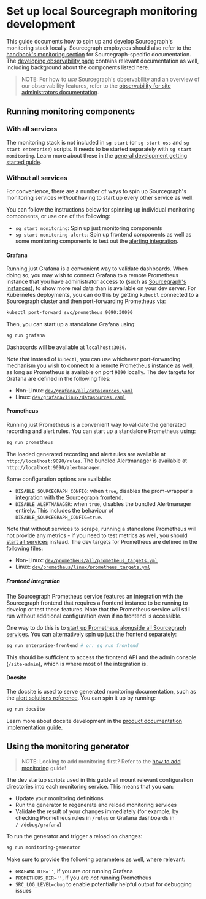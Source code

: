 # Set up local Sourcegraph monitoring development

This guide documents how to spin up and develop Sourcegraph's monitoring stack locally.
Sourcegraph employees should also refer to the [handbook's monitoring section](https://handbook.sourcegraph.com/engineering/observability/monitoring) for Sourcegraph-specific documentation.
The [developing observability page](../background-information/observability/index.md) contains relevant documentation as well, including background about the components listed here.

> NOTE: For how to *use* Sourcegraph's observability and an overview of our observability features, refer to the [observability for site administrators documentation](index.md).

## Running monitoring components

### With all services

The monitoring stack is not included in `sg start` (or `sg start oss` and `sg start enterprise`) scripts.
It needs to be started separately with `sg start monitoring`.
Learn more about these in the [general development getting started guide](../setup/index.md).

### Without all services

For convenience, there are a number of ways to spin up Sourcegraph's monitoring services *without* having to start up every other service as well.

You can follow the instructions below for spinning up individual monitoring components, or use one of the following:

- `sg start monitoring`: Spin up just monitoring components
- `sg start monitoring-alerts`: Spin up frontend components as well as some monitoring components to test out the [alerting integration](../../../admin/observability/alerting.md#setting-up-alerting).

#### Grafana

Running just Grafana is a convenient way to validate dashboards.
When doing so, you may wish to connect Grafana to a remote Prometheus instance that you have administrator access to (such as [Sourcegraph's instances](https://handbook.sourcegraph.com/engineering/deployments/instances)), to show more real data than is available on your dev server.
For Kubernetes deployments, you can do this by getting `kubectl` connected to a Sourcegraph cluster and then port-forwarding Prometheus via:

```sh
kubectl port-forward svc/prometheus 9090:30090
```

Then, you can start up a standalone Grafana using:

```sh
sg run grafana
```

Dashboards will be available at `localhost:3030`.

Note that instead of `kubectl`, you can use whichever port-forwarding mechanism you wish to connect to a remote Prometheus instance as well, as long as Prometheus is available on port `9090` locally.
The dev targets for Grafana are defined in the following files:

* Non-Linux: [`dev/grafana/all/datasources.yaml`](https://sourcegraph.com/github.com/sourcegraph/sourcegraph/-/blob/dev/grafana/all/datasources.yaml)
* Linux: [`dev/grafana/linux/datasources.yaml`](https://sourcegraph.com/github.com/sourcegraph/sourcegraph/-/blob/dev/grafana/linux/datasources.yaml)

#### Prometheus

Running just Prometheus is a convenient way to validate the generated recording and alert rules.
You can start up a standalone Prometheus using:

```sh
sg run prometheus
```

The loaded generated recording and alert rules are available at `http://localhost:9090/rules`.
The bundled Alertmanager is available at `http://localhost:9090/alertmanager`.

Some configuration options are available:

* `DISABLE_SOURCEGRAPH_CONFIG`: when `true`, disables the prom-wrapper's [integration with the Sourcegraph frontend](#frontend-integration).
* `DISABLE_ALERTMANAGER`: when `true`, disables the bundled Alertmanager entirely.
  This includes the behaviour of `DISABLE_SOURCEGRAPH_CONFIG=true`.

Note that without services to scrape, running a standalone Prometheus will not provide any metrics - if you need to test metrics as well, you should [start all services](#with-all-services) instead.
The dev targets for Prometheus are defined in the following files:

* Non-Linux: [`dev/prometheus/all/prometheus_targets.yml`](https://sourcegraph.com/github.com/sourcegraph/sourcegraph/-/blob/dev/prometheus/all/prometheus_targets.yml)
* Linux: [`dev/prometheus/linux/prometheus_targets.yml`](https://sourcegraph.com/github.com/sourcegraph/sourcegraph/-/blob/dev/prometheus/linux/prometheus_targets.yml)

##### Frontend integration

The Sourcegraph Prometheus service features an integration with the Sourcegraph frontend that requires a frontend instance to be running to develop or test these features.
Note that the Prometheus service will still run without additional configuration even if no frontend is accessible.

One way to do this is to [start up Prometheus alongside all Sourcegraph services](#with-all-services).
You can alternatively spin up just the frontend separately:

```sh
sg run enterprise-frontend # or: sg run frontend
```

This should be sufficient to access the frontend API and the admin console (`/site-admin`), which is where most of the integration is.

#### Docsite

The docsite is used to serve generated monitoring documentation, such as the [alert solutions reference](../../../admin/observability/alert_solutions.md).
You can spin it up by running:

```sh
sg run docsite
```

Learn more about docsite development in the [product documentation implementation guide](documentation_implementation.md).

## Using the monitoring generator

> NOTE: Looking to add monitoring first? Refer to the [how to add monitoring](add_monitoring.md) guide!

The dev startup scripts used in this guide all mount relevant configuration directories into each monitoring service.
This means that you can:

* Update your monitoring definitions
* Run the generator to regenerate and reload monitoring services
* Validate the result of your changes immediately (for example, by checking Prometheus rules in `/rules` or Grafana dashboards in `/-/debug/grafana`)

To run the generator and trigger a reload on changes:

```sh
sg run monitoring-generator
```

Make sure to provide the following parameters as well, where relevant:

* `GRAFANA_DIR=''`, if you are *not* running Grafana
* `PROMETHEUS_DIR=''`, if you are *not* running Prometheus
* `SRC_LOG_LEVEL=dbug` to enable potentially helpful output for debugging issues
